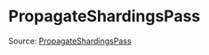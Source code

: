 # PropagateShardingsPass

Source: [PropagateShardingsPass](../../csrc/preseg_passes/propagate_shardings.h#L21)
